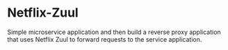 # Netflix-Zuul
Simple microservice application and then build a reverse proxy application that uses Netflix Zuul to forward requests to the service application.
